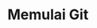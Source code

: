 <!--
  Memasuki git. Saya yakin, kalian pasti berpikir bahwa bagian ini terdapat
  di paling pertama; padahal tidak. Saya juga berpikir demikian. :o

  Bagian ini menerangkan dasar Git -- pada berbagai platform.
 -->
# Memulai Git
